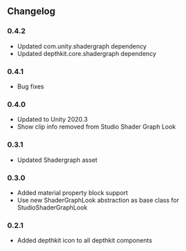 ## Changelog

### 0.4.2
* Updated com.unity.shadergraph dependency
* Updated depthkit.core.shadergraph dependency

### 0.4.1
* Bug fixes

### 0.4.0
* Updated to Unity 2020.3
* Show clip info removed from Studio Shader Graph Look

### 0.3.1
* Updated Shadergraph asset

### 0.3.0
* Added material property block support
* Use new ShaderGraphLook abstraction as base class for StudioShaderGraphLook

### 0.2.1 
* Added depthkit icon to all depthkit components